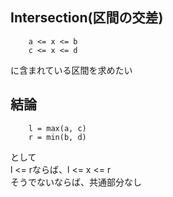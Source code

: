 ## Intersection(区間の交差)
```
    a <= x <= b
    c <= x <= d
```
に含まれている区間を求めたい

## 結論
```
    l = max(a, c)
    r = min(b, d)
```
として  
l <= rならば、l <= x <= r  
そうでないならば、共通部分なし